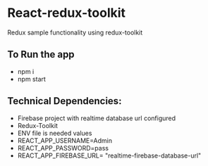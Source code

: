 # React-redux-toolkit

Redux sample functionality using redux-toolkit

## To Run the app
- npm i
- npm start

 ## Technical Dependencies:
 
 - Firebase project with realtime database url configured
 - Redux-Toolkit
 - ENV file is needed values
 - REACT_APP_USERNAME=Admin
 - REACT_APP_PASSWORD=pass
 - REACT_APP_FIREBASE_URL= "realtime-firebase-database-url"
